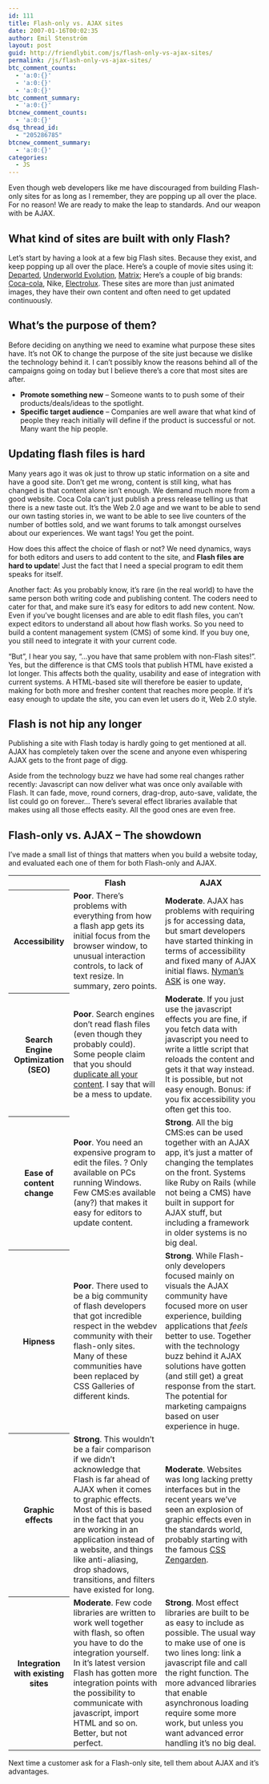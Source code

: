 ```yaml
---
id: 111
title: Flash-only vs. AJAX sites
date: 2007-01-16T00:02:35
author: Emil Stenström
layout: post
guid: http://friendlybit.com/js/flash-only-vs-ajax-sites/
permalink: /js/flash-only-vs-ajax-sites/
btc_comment_counts:
  - 'a:0:{}'
  - 'a:0:{}'
  - 'a:0:{}'
btc_comment_summary:
  - 'a:0:{}'
btcnew_comment_counts:
  - 'a:0:{}'
dsq_thread_id:
  - "205286785"
btcnew_comment_summary:
  - 'a:0:{}'
categories:
  - JS
---
```

Even though web developers like me have discouraged from building Flash-only sites for as long as I remember, they are popping up all over the place. For no reason! We are ready to make the leap to standards. And our weapon with be AJAX.

## What kind of sites are built with only Flash?

Let&#8217;s start by having a look at a few big Flash sites. Because they exist, and keep popping up all over the place. Here&#8217;s a couple of movie sites using it: [Departed](http://thedeparted.warnerbros.com/), [Underworld Evolution](http://www.sonypictures.com/homevideo/underworldevolution/index.html), [Matrix](http://whatisthematrix.warnerbros.com/); Here&#8217;s a couple of big brands: [Coca-cola](http://www.coca-cola.se), Nike, [Electrolux](http://electrolux.com/). These sites are more than just animated images, they have their own content and often need to get updated continuously.

## What&#8217;s the purpose of them?

Before deciding on anything we need to examine what purpose these sites have. It&#8217;s not OK to change the purpose of the site just because we dislike the technology behind it. I can&#8217;t possibly know the reasons behind all of the campaigns going on today but I believe there&#8217;s a core that most sites are after.

  * **Promote something new** &#8211; Someone wants to to push some of their products/deals/ideas to the spotlight.
  * **Specific target audience** &#8211; Companies are well aware that what kind of people they reach initially will define if the product is successful or not. Many want the hip people.

## Updating flash files is hard

Many years ago it was ok just to throw up static information on a site and have a good site. Don&#8217;t get me wrong, content is still king, what has changed is that content alone isn&#8217;t enough. We demand much more from a good website. Coca Cola can&#8217;t just publish a press release telling us that there is a new taste out. It&#8217;s the Web 2.0 age and we want to be able to send our own tasting stories in, we want to be able to see live counters of the number of bottles sold, and we want forums to talk amongst ourselves about our experiences. We want tags! You get the point.

How does this affect the choice of flash or not? We need dynamics, ways for both editors and users to add content to the site, and **Flash files are hard to update**! Just the fact that I need a special program to edit them speaks for itself.

Another fact: As you probably know, it&#8217;s rare (in the real world) to have the same person both writing code and publishing content. The coders need to cater for that, and make sure it&#8217;s easy for editors to add new content. Now. Even if you&#8217;ve bought licenses and are able to edit flash files, you can&#8217;t expect editors to understand all about how flash works. So you need to build a content management system (CMS) of some kind. If you buy one, you still need to integrate it with your current code.

&#8220;But&#8221;, I hear you say, &#8220;&#8230;you have that same problem with non-Flash sites!&#8221;. Yes, but the difference is that CMS tools that publish HTML have existed a lot longer. This affects both the quality, usability and ease of integration with current systems. A HTML-based site will therefore be easier to update, making for both more and fresher content that reaches more people. If it&#8217;s easy enough to update the site, you can even let users do it, Web 2.0 style.

## Flash is not hip any longer

Publishing a site with Flash today is hardly going to get mentioned at all. AJAX has completely taken over the scene and anyone even whispering AJAX gets to the front page of digg.

Aside from the technology buzz we have had some real changes rather recently: Javascript can now deliver what was once only available with Flash. It can fade, move, round corners, drag-drop, auto-save, validate, the list could go on forever&#8230; There&#8217;s several effect libraries available that makes using all those effects easity. All the good ones are even free.

## Flash-only vs. AJAX &#8211; The showdown

I&#8217;ve made a small list of things that matters when you build a website today, and evaluated each one of them for both Flash-only and AJAX.

<table>
  <tr>
    <td>
    </td>
    <th scope="col">
      Flash
    </th>
    <th scope="col">
      AJAX
    </th>
  </tr>
  <tr>
    <th scope="row">
      Accessibility
    </th>
    <td class="incorrect">
      <strong>Poor</strong>. There&#8217;s problems with everything from how a flash app gets its initial focus from the browser window, to unusual interaction controls, to lack of text resize. In summary, zero points.
    </td>
    <td class="almost">
      <strong>Moderate</strong>. AJAX has problems with requiring js for accessing data, but smart developers have started thinking in terms of accessibility and fixed many of AJAX initial flaws. <a href="http://www.robertnyman.com/2006/02/08/ask-ajax-source-kit">Nyman&#8217;s ASK</a> is one way.
    </td>
  </tr>
  <tr>
    <th scope="row">
      Search Engine Optimization (SEO)
    </th>
    <td class="incorrect">
      <strong>Poor</strong>. Search engines don&#8217;t read flash files (even though they probably could). Some people claim that you should <a href="http://blog.deconcept.com/2006/03/13/modern-approach-flash-seo/">duplicate all your content</a>. I say that will be a mess to update.
    </td>
    <td class="almost">
      <strong>Moderate</strong>. If you just use the javascript effects you are fine, if you fetch data with javascript you need to write a little script that reloads the content and gets it that way instead. It is possible, but not easy enough. Bonus: if you fix accessibility you often get this too.
    </td>
  </tr>
  <tr>
    <th scope="row">
      Ease of content change
    </th>
    <td class="incorrect">
      <strong>Poor</strong>. You need an expensive program to edit the files. ? Only available on PCs running Windows. Few CMS:es available (any?) that makes it easy for editors to update content.
    </td>
    <td class="correct">
      <strong>Strong</strong>. All the big CMS:es can be used together with an AJAX app, it&#8217;s just a matter of changing the templates on the front. Systems like Ruby on Rails (while not being a CMS) have built in support for AJAX stuff, but including a framework in older systems is no big deal.
    </td>
  </tr>
  <tr>
    <th scope="row">
      Hipness
    </th>
    <td class="incorrect">
      <strong>Poor</strong>. There used to be a big community of flash developers that got incredible respect in the webdev community with their flash-only sites. Many of these communities have been replaced by CSS Galleries of different kinds.
    </td>
    <td class="correct">
      <strong>Strong</strong>. While Flash-only developers focused mainly on visuals the AJAX community have focused more on user experience, building applications that <em>feels</em> better to use. Together with the technology buzz behind it AJAX solutions have gotten (and still get) a great response from the start. The potential for marketing campaigns based on user experience in huge.
    </td>
  </tr>
  <tr>
    <th scope="row">
      Graphic effects
    </th>
    <td class="correct">
      <strong>Strong</strong>. This wouldn&#8217;t be a fair comparison if we didn&#8217;t acknowledge that Flash is far ahead of AJAX when it comes to graphic effects. Most of this is based in the fact that you are working in an application instead of a website, and things like anti-aliasing, drop shadows, transitions, and filters have existed for long.
    </td>
    <td class="almost">
      <strong>Moderate</strong>. Websites was long lacking pretty interfaces but in the recent years we&#8217;ve seen an explosion of graphic effects even in the standards world, probably starting with the famous <a href="http://www.csszengarden.com/">CSS Zengarden</a>.
    </td>
  </tr>
  <tr>
    <th scope="row">
      Integration with existing sites
    </th>
    <td class="almost">
      <strong>Moderate</strong>. Few code libraries are written to work well together with flash, so often you have to do the integration yourself. In it&#8217;s latest version Flash has gotten more integration points with the possibility to communicate with javascript, import HTML and so on. Better, but not perfect.
    </td>
    <td class="correct">
      <strong>Strong</strong>. Most effect libraries are built to be as easy to include as possible. The usual way to make use of one is two lines long: link a javascript file and call the right function. The more advanced libraries that enable asynchronous loading require some more work, but unless you want advanced error handling it&#8217;s no big deal.
    </td>
  </tr>
</table>

Next time a customer ask for a Flash-only site, tell them about AJAX and it&#8217;s advantages.
